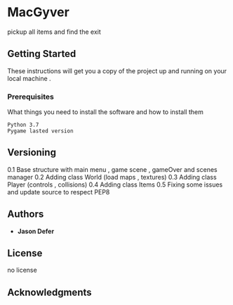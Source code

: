 # MacGyver

pickup all items and find the exit

## Getting Started

These instructions will get you a copy of the project up and running on your local machine .

### Prerequisites

What things you need to install the software and how to install them

```
Python 3.7
Pygame lasted version
```

## Versioning

0.1 Base structure with main menu , game scene , gameOver and scenes manager
0.2 Adding class World  (load maps , textures)
0.3 Adding class Player (controls , collisions)
0.4 Adding class Items
0.5 Fixing some issues and update source to respect PEP8

## Authors

* **Jason Defer**

## License

no license

## Acknowledgments

